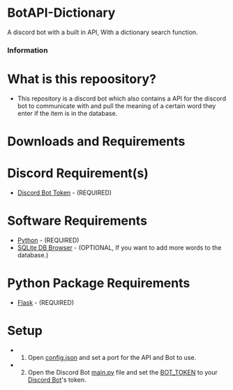 # BotAPI-Dictionary
A discord bot with a built in API,  With a dictionary search function.

### Information
# What is this repoository?
- This repository is a discord bot which also contains a API for the discord bot to communicate with and pull the meaning of a certain word they enter if the item is in the database.

# Downloads and Requirements
# Discord Requirement(s)
- [Discord Bot Token](https://discord.com/developers/applications) - (REQUIRED)

# Software Requirements
- [Python](https://www.python.org/downloads/) - (REQUIRED)
- [SQLite DB Browser](https://sqlitebrowser.org/dl/) - (OPTIONAL, If you want to add more words to the database.)

# Python Package Requirements
- [Flask](https://pypi.org/project/Flask/) - (REQUIRED)

# Setup
- 1. Open [config.json](https://github.com/iUseYahoo/Discord-Bot-API-Dictionary/blob/main/config.json) and set a port for the API and Bot to use.
- 2. Open the Discord Bot [main.py](https://github.com/iUseYahoo/Discord-Bot-API-Dictionary/blob/main/Discord%20Bot/main.py) file and set the [BOT_TOKEN](https://github.com/iUseYahoo/Discord-Bot-API-Dictionary/blob/main/Discord%20Bot/main.py#L5) to your [Discord Bot](https://discord.com/developers/applications)'s token.
